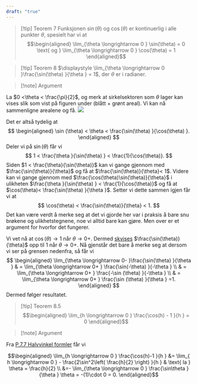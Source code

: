 ```yaml
---
draft: "true"
---
```


> [!tip] Teorem 7
> Funksjonen $\sin(\theta)$ og $\cos(\theta)$ er kontinuerlig i alle punkter $\theta$, spesielt har vi at
> $$\begin{aligned} \lim_{\theta \longrightarrow  0 } \sin(\theta) = 0 \text{ og } \lim_{\theta \longrightarrow 0 } \cos(\theta) = 1  \end{aligned}$$  

> [!tip] Teorem 8 
>   $\displaystyle \lim_{\theta \longrightarrow 0 }\frac{\sin(\theta) }{\theta } = 1$, der $\theta$ er i radianer. 

> [!note] Argument 
> 

La $0 <\theta < \frac{\pi}{2}$, og merk at sirkelsektoren som $\theta$ lager kan vises slik som vist på figuren under (blått + grønt areal). Vi kan nå sammenligne arealene og få.
![](Files/shapes%20at%2024-07-30%2012.09.00.svg)

Det er altså tydelig at
$$
\begin{aligned} 
  \sin (\theta) < \theta < \frac{\sin(\theta) }{\cos(\theta) }.
\end{aligned} 
$$
Deler vi på $\sin(\theta)$ får vi
$$
1 < \frac{\theta }{\sin(\theta) } < \frac{1}{\cos(\theta)}.
$$
Siden $1 < \frac{\theta}{\sin(\theta)}$ kan vi gange gjennom med $\frac{\sin(\theta)}{\theta}$ og få at $\frac{\sin(\theta)}{\theta}< 1$. Videre kan vi gange gjennom med $\frac{\cos(\theta)\sin(\theta)}{\theta}$ i ulikheten $\frac{\theta }{\sin(\theta) } < \frac{1}{\cos(\theta)}$ og få at $\cos(\theta)< \frac{\sin(\theta) }{\theta }$. Setter vi dette sammen igjen får vi at
$$
\cos(\theta) < \frac{\sin(\theta)}{\theta} < 1.
$$
Det kan være verdt å merke seg at det vi gjorde her var i praksis å bare snu brøkene og ulikhetstegnene, noe vi alltid bare kan gjøre. Men over er et argument for hvorfor det fungerer. 

Vi vet nå at $\cos(\theta) \longrightarrow 1$ når $\theta \longrightarrow 0+$. Dermed [skvises](Kapittel%201%20-%20grenser%20og%20kontinuitet/1.1%20Grenser/Skviseteoremet.md) $\frac{\sin(\theta)}{\theta}$ opp til $1$ når $\theta \longrightarrow 0+$. Nå gjenstår det bare å merke seg at dersom vi ser på grensen nedenfra, så får vi
$$
\begin{aligned} 
  \lim_{\theta \longrightarrow  0- }\frac{\sin(\theta) }{\theta } 
  & = \lim_{\theta \longrightarrow  0+ } \frac{\sin(-\theta) }{-\theta } \\
  & = \lim_{\theta \longrightarrow  0+ } \frac{-\sin (\theta) }{-\theta }  \\
  & =  \lim_{\theta \longrightarrow  0+ } \frac{\sin (\theta) }{\theta } =1. 
\end{aligned} 
$$
Dermed følger resultatet. 

> [!tip] Teorem 8.5
> $$\begin{aligned} \lim_{h \longrightarrow 0 } \frac{\cos(h) - 1 }{h } = 0  \end{aligned}$$  

> [!note] Argument 
> 

Fra [P.7.7 Halvvinkel formler](Kapittel%200%20-%20innledende%20kapittel/0.2%20Trigonometri/P.7.7%20Halvvinkel%20formler.md) får vi

$$\begin{aligned} \lim_{h \longrightarrow  0  } \frac{\cos(h)-1 }{h }  &= \lim_{ h \longrightarrow  0 }  - \frac{2\sin^2\left( \frac{h}{2} \right) }{h } & \text{ la } \theta = \frac{h}{2} \\ &=- \lim_{\theta \longrightarrow  0 } \frac{\sin\theta }{\theta } \theta = -(1)\cdot 0 = 0. \end{aligned}$$ 